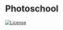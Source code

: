 # Photoschool

[![License](https://img.shields.io/badge/License-Apache%202.0-blue.svg)](https://opensource.org/licenses/Apache-2.0)
